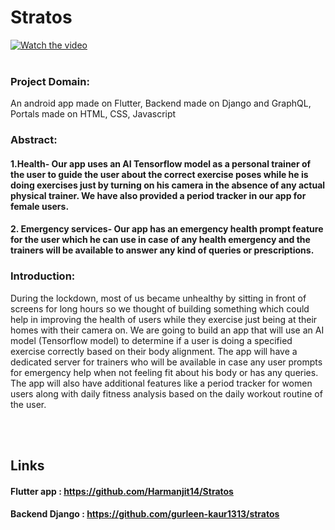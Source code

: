 # **Stratos**
[![Watch the video](https://i.imgur.com/vKb2F1B.png)](https://www.youtube.com/watch?v=eyGkHyB9YPA&t)
<br></br>
### Project Domain:
An android app made on Flutter, Backend made on Django and GraphQL, Portals made on HTML, CSS, Javascript 


### Abstract:
#### 1.Health- Our app uses an AI Tensorflow model as a personal trainer of the user to guide the user about the correct exercise poses while he is doing exercises just by turning on his camera in the absence of any actual physical trainer. We have also provided a period tracker in our app for female users.
#### 2. Emergency services- Our app has an emergency health prompt feature for the user which he can use in case of any health emergency and the trainers will be available to answer any kind of queries or prescriptions.

### Introduction:
During the lockdown, most of us became unhealthy by sitting in front of screens for long hours so we thought of building something which could help in improving the health of users while they exercise just being at their homes with their camera on. We are going to build an app that will use an AI model (Tensorflow model) to determine if a user is doing a specified exercise correctly based on their body alignment. The app will have a dedicated server for trainers who will be available in case any user prompts for emergency help when not feeling fit about his body or has any queries. The app will also have additional features like a period tracker for women users along with daily fitness analysis based on the daily workout routine of the user.

<br> </br>

## Links
#### Flutter app : https://github.com/Harmanjit14/Stratos
#### Backend Django : https://github.com/gurleen-kaur1313/stratos
<br> </br>


